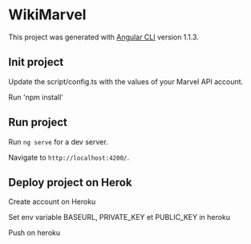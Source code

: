 # WikiMarvel

This project was generated with [Angular CLI](https://github.com/angular/angular-cli) version 1.1.3.

## Init project

Update the script/config.ts with the values of your Marvel API account.

Run 'npm install'

## Run project

Run `ng serve` for a dev server. 

Navigate to `http://localhost:4200/`.

## Deploy project on Herok

Create account on Heroku 

Set env variable BASEURL, PRIVATE_KEY et PUBLIC_KEY in heroku

Push on heroku 
